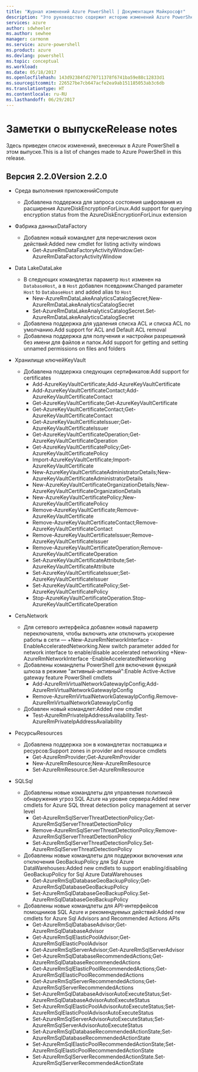 ```yaml
---
title: "Журнал изменений Azure PowerShell | Документация Майкрософт"
description: "Это руководство содержит историю изменений Azure PowerShell, внесенных в новом выпуске."
services: azure
author: sdwheeler
ms.author: sewhee
manager: carmonm
ms.service: azure-powershell
ms.product: azure
ms.devlang: powershell
ms.topic: conceptual
ms.workload: 
ms.date: 05/18/2017
ms.openlocfilehash: 143d92384fd270711378f6741ba59e88c12833d1
ms.sourcegitcommit: 226527be7cb647acfe2ea9ab151185053ab3c6db
ms.translationtype: HT
ms.contentlocale: ru-RU
ms.lasthandoff: 06/29/2017
---
```

# <span data-ttu-id="94ce6-103">Заметки о выпуске</span><span class="sxs-lookup"><span data-stu-id="94ce6-103">Release notes</span></span>
<a id="release-notes" class="xliff"></a>

<span data-ttu-id="94ce6-104">Здесь приведен список изменений, внесенных в Azure PowerShell в этом выпуске.</span><span class="sxs-lookup"><span data-stu-id="94ce6-104">This is a list of changes made to Azure PowerShell in this release.</span></span>

## <span data-ttu-id="94ce6-105">Версия 2.2.0</span><span class="sxs-lookup"><span data-stu-id="94ce6-105">Version 2.2.0</span></span>
<a id="version-220" class="xliff"></a>
* <span data-ttu-id="94ce6-106">Среда выполнения приложений</span><span class="sxs-lookup"><span data-stu-id="94ce6-106">Compute</span></span>
  - <span data-ttu-id="94ce6-107">Добавлена поддержка для запроса состояния шифрования из расширения AzureDiskEncryptionForLinux.</span><span class="sxs-lookup"><span data-stu-id="94ce6-107">Add support for querying encryption status from the AzureDiskEncryptionForLinux extension</span></span>
* <span data-ttu-id="94ce6-108">Фабрика данных</span><span class="sxs-lookup"><span data-stu-id="94ce6-108">DataFactory</span></span>
  - <span data-ttu-id="94ce6-109">Добавлен новый командлет для перечисления окон действий:</span><span class="sxs-lookup"><span data-stu-id="94ce6-109">Added new cmdlet for listing activity windows</span></span>
    + <span data-ttu-id="94ce6-110">Get-AzureRmDataFactoryActivityWindow.</span><span class="sxs-lookup"><span data-stu-id="94ce6-110">Get-AzureRmDataFactoryActivityWindow</span></span>
* <span data-ttu-id="94ce6-111">Data Lake</span><span class="sxs-lookup"><span data-stu-id="94ce6-111">DataLake</span></span>
  - <span data-ttu-id="94ce6-112">В следующих командлетах параметр `Host` изменен на `DatabaseHost`, а в `Host` добавлен псевдоним:</span><span class="sxs-lookup"><span data-stu-id="94ce6-112">Changed parameter `Host` to `DatabaseHost` and added alias to `Host`</span></span>
    + <span data-ttu-id="94ce6-113">New-AzureRmDataLakeAnalyticsCatalogSecret;</span><span class="sxs-lookup"><span data-stu-id="94ce6-113">New-AzureRmDataLakeAnalyticsCatalogSecret</span></span>
    + <span data-ttu-id="94ce6-114">Set-AzureRmDataLakeAnalyticsCatalogSecret.</span><span class="sxs-lookup"><span data-stu-id="94ce6-114">Set-AzureRmDataLakeAnalyticsCatalogSecret</span></span>
  - <span data-ttu-id="94ce6-115">Добавлена поддержка для удаления списка ACL и списка ACL по умолчанию.</span><span class="sxs-lookup"><span data-stu-id="94ce6-115">Add support for ACL and Default ACL removal</span></span>
  - <span data-ttu-id="94ce6-116">Добавлена поддержка для получения и настройки разрешений без имени для файлов и папок.</span><span class="sxs-lookup"><span data-stu-id="94ce6-116">Add support for getting and setting unnamed permissions on files and folders</span></span>
* <span data-ttu-id="94ce6-117">Хранилище ключей</span><span class="sxs-lookup"><span data-stu-id="94ce6-117">KeyVault</span></span>
  - <span data-ttu-id="94ce6-118">Добавлена поддержка следующих сертификатов:</span><span class="sxs-lookup"><span data-stu-id="94ce6-118">Add support for certificates</span></span>
    + <span data-ttu-id="94ce6-119">Add-AzureKeyVaultCertificate;</span><span class="sxs-lookup"><span data-stu-id="94ce6-119">Add-AzureKeyVaultCertificate</span></span>
    + <span data-ttu-id="94ce6-120">Add-AzureKeyVaultCertificateContact;</span><span class="sxs-lookup"><span data-stu-id="94ce6-120">Add-AzureKeyVaultCertificateContact</span></span>
    + <span data-ttu-id="94ce6-121">Get-AzureKeyVaultCertificate;</span><span class="sxs-lookup"><span data-stu-id="94ce6-121">Get-AzureKeyVaultCertificate</span></span>
    + <span data-ttu-id="94ce6-122">Get-AzureKeyVaultCertificateContact;</span><span class="sxs-lookup"><span data-stu-id="94ce6-122">Get-AzureKeyVaultCertificateContact</span></span>
    + <span data-ttu-id="94ce6-123">Get-AzureKeyVaultCertificateIssuer;</span><span class="sxs-lookup"><span data-stu-id="94ce6-123">Get-AzureKeyVaultCertificateIssuer</span></span>
    + <span data-ttu-id="94ce6-124">Get-AzureKeyVaultCertificateOperation;</span><span class="sxs-lookup"><span data-stu-id="94ce6-124">Get-AzureKeyVaultCertificateOperation</span></span>
    + <span data-ttu-id="94ce6-125">Get-AzureKeyVaultCertificatePolicy;</span><span class="sxs-lookup"><span data-stu-id="94ce6-125">Get-AzureKeyVaultCertificatePolicy</span></span>
    + <span data-ttu-id="94ce6-126">Import-AzureKeyVaultCertificate;</span><span class="sxs-lookup"><span data-stu-id="94ce6-126">Import-AzureKeyVaultCertificate</span></span>
    + <span data-ttu-id="94ce6-127">New-AzureKeyVaultCertificateAdministratorDetails;</span><span class="sxs-lookup"><span data-stu-id="94ce6-127">New-AzureKeyVaultCertificateAdministratorDetails</span></span>
    + <span data-ttu-id="94ce6-128">New-AzureKeyVaultCertificateOrganizationDetails;</span><span class="sxs-lookup"><span data-stu-id="94ce6-128">New-AzureKeyVaultCertificateOrganizationDetails</span></span>
    + <span data-ttu-id="94ce6-129">New-AzureKeyVaultCertificatePolicy;</span><span class="sxs-lookup"><span data-stu-id="94ce6-129">New-AzureKeyVaultCertificatePolicy</span></span>
    + <span data-ttu-id="94ce6-130">Remove-AzureKeyVaultCertificate;</span><span class="sxs-lookup"><span data-stu-id="94ce6-130">Remove-AzureKeyVaultCertificate</span></span>
    + <span data-ttu-id="94ce6-131">Remove-AzureKeyVaultCertificateContact;</span><span class="sxs-lookup"><span data-stu-id="94ce6-131">Remove-AzureKeyVaultCertificateContact</span></span>
    + <span data-ttu-id="94ce6-132">Remove-AzureKeyVaultCertificateIssuer;</span><span class="sxs-lookup"><span data-stu-id="94ce6-132">Remove-AzureKeyVaultCertificateIssuer</span></span>
    + <span data-ttu-id="94ce6-133">Remove-AzureKeyVaultCertificateOperation;</span><span class="sxs-lookup"><span data-stu-id="94ce6-133">Remove-AzureKeyVaultCertificateOperation</span></span>
    + <span data-ttu-id="94ce6-134">Set-AzureKeyVaultCertificateAttribute;</span><span class="sxs-lookup"><span data-stu-id="94ce6-134">Set-AzureKeyVaultCertificateAttribute</span></span>
    + <span data-ttu-id="94ce6-135">Set-AzureKeyVaultCertificateIssuer;</span><span class="sxs-lookup"><span data-stu-id="94ce6-135">Set-AzureKeyVaultCertificateIssuer</span></span>
    + <span data-ttu-id="94ce6-136">Set-AzureKeyVaultCertificatePolicy;</span><span class="sxs-lookup"><span data-stu-id="94ce6-136">Set-AzureKeyVaultCertificatePolicy</span></span>
    + <span data-ttu-id="94ce6-137">Stop-AzureKeyVaultCertificateOperation.</span><span class="sxs-lookup"><span data-stu-id="94ce6-137">Stop-AzureKeyVaultCertificateOperation</span></span>
* <span data-ttu-id="94ce6-138">Сеть</span><span class="sxs-lookup"><span data-stu-id="94ce6-138">Network</span></span>

  - <span data-ttu-id="94ce6-139">Для сетевого интерфейса добавлен новый параметр переключателя, чтобы включить или отключить ускорение работы в сети — +New-AzureRmNetworkInterface -EnableAcceleratedNetworking.</span><span class="sxs-lookup"><span data-stu-id="94ce6-139">New switch parameter added for network interface to enable/disable accelerated networking +New-AzureRmNetworkInterface -EnableAcceleratedNetworking</span></span>
  - <span data-ttu-id="94ce6-140">Добавлены командлеты PowerShell для включения функций шлюза в режиме "активный-активный":</span><span class="sxs-lookup"><span data-stu-id="94ce6-140">Enable Active-Active gateway feature PowerShell cmdlets</span></span>
    + <span data-ttu-id="94ce6-141">Add-AzureRmVirtualNetworkGatewayIpConfig;</span><span class="sxs-lookup"><span data-stu-id="94ce6-141">Add-AzureRmVirtualNetworkGatewayIpConfig</span></span>
    + <span data-ttu-id="94ce6-142">Remove-AzureRmVirtualNetworkGatewayIpConfig.</span><span class="sxs-lookup"><span data-stu-id="94ce6-142">Remove-AzureRmVirtualNetworkGatewayIpConfig</span></span>
  - <span data-ttu-id="94ce6-143">Добавлен новый командлет:</span><span class="sxs-lookup"><span data-stu-id="94ce6-143">Added new cmdlet</span></span>
    + <span data-ttu-id="94ce6-144">Test-AzureRmPrivateIpAddressAvailability.</span><span class="sxs-lookup"><span data-stu-id="94ce6-144">Test-AzureRmPrivateIpAddressAvailability</span></span>
* <span data-ttu-id="94ce6-145">Ресурсы</span><span class="sxs-lookup"><span data-stu-id="94ce6-145">Resources</span></span>
  - <span data-ttu-id="94ce6-146">Добавлена поддержка зон в командлетах поставщика и ресурсов:</span><span class="sxs-lookup"><span data-stu-id="94ce6-146">Support zones in provider and resource cmdlets</span></span>
    + <span data-ttu-id="94ce6-147">Get-AzureRmProvider;</span><span class="sxs-lookup"><span data-stu-id="94ce6-147">Get-AzureRmProvider</span></span>
    + <span data-ttu-id="94ce6-148">New-AzureRmResource;</span><span class="sxs-lookup"><span data-stu-id="94ce6-148">New-AzureRmResource</span></span>
    + <span data-ttu-id="94ce6-149">Set-AzureRmResource.</span><span class="sxs-lookup"><span data-stu-id="94ce6-149">Set-AzureRmResource</span></span>
* <span data-ttu-id="94ce6-150">SQL</span><span class="sxs-lookup"><span data-stu-id="94ce6-150">Sql</span></span>
  - <span data-ttu-id="94ce6-151">Добавлены новые командлеты для управления политикой обнаружения угроз SQL Azure на уровне сервера:</span><span class="sxs-lookup"><span data-stu-id="94ce6-151">Added new cmdlets for Azure SQL threat detection policy management at server level</span></span>
    + <span data-ttu-id="94ce6-152">Get-AzureRmSqlServerThreatDetectionPolicy;</span><span class="sxs-lookup"><span data-stu-id="94ce6-152">Get-AzureRmSqlServerThreatDetectionPolicy</span></span>
    + <span data-ttu-id="94ce6-153">Remove-AzureRmSqlServerThreatDetectionPolicy;</span><span class="sxs-lookup"><span data-stu-id="94ce6-153">Remove-AzureRmSqlServerThreatDetectionPolicy</span></span>
    + <span data-ttu-id="94ce6-154">Set-AzureRmSqlServerThreatDetectionPolicy.</span><span class="sxs-lookup"><span data-stu-id="94ce6-154">Set-AzureRmSqlServerThreatDetectionPolicy</span></span>
  - <span data-ttu-id="94ce6-155">Добавлены новые командлеты для поддержки включения или отключения GeoBackupPolicy для Sql Azure DataWarehouses:</span><span class="sxs-lookup"><span data-stu-id="94ce6-155">Added new cmdlets to support enabling/disabling GeoBackupPolicy for Sql Azure DataWarehouses</span></span>
    + <span data-ttu-id="94ce6-156">Get-AzureRmSqlDatabaseGeoBackupPolicy;</span><span class="sxs-lookup"><span data-stu-id="94ce6-156">Get-AzureRmSqlDatabaseGeoBackupPolicy</span></span>
    + <span data-ttu-id="94ce6-157">Set-AzureRmSqlDatabaseGeoBackupPolicy.</span><span class="sxs-lookup"><span data-stu-id="94ce6-157">Set-AzureRmSqlDatabaseGeoBackupPolicy</span></span>
  - <span data-ttu-id="94ce6-158">Добавлены новые командлеты для API-интерфейсов помощников SQL Azure и рекомендуемых действий:</span><span class="sxs-lookup"><span data-stu-id="94ce6-158">Added new cmdlets for Azure Sql Advisors and Recommended Actions APIs</span></span>
    + <span data-ttu-id="94ce6-159">Get-AzureRmSqlDatabaseAdvisor;</span><span class="sxs-lookup"><span data-stu-id="94ce6-159">Get-AzureRmSqlDatabaseAdvisor</span></span>
    + <span data-ttu-id="94ce6-160">Get-AzureRmSqlElasticPoolAdvisor;</span><span class="sxs-lookup"><span data-stu-id="94ce6-160">Get-AzureRmSqlElasticPoolAdvisor</span></span>
    + <span data-ttu-id="94ce6-161">Get-AzureRmSqlServerAdvisor;</span><span class="sxs-lookup"><span data-stu-id="94ce6-161">Get-AzureRmSqlServerAdvisor</span></span>
    + <span data-ttu-id="94ce6-162">Get-AzureRmSqlDatabaseRecommendedActions;</span><span class="sxs-lookup"><span data-stu-id="94ce6-162">Get-AzureRmSqlDatabaseRecommendedActions</span></span>
    + <span data-ttu-id="94ce6-163">Get-AzureRmSqlElasticPoolRecommendedActions;</span><span class="sxs-lookup"><span data-stu-id="94ce6-163">Get-AzureRmSqlElasticPoolRecommendedActions</span></span>
    + <span data-ttu-id="94ce6-164">Get-AzureRmSqlServerRecommendedActions;</span><span class="sxs-lookup"><span data-stu-id="94ce6-164">Get-AzureRmSqlServerRecommendedActions</span></span>
    + <span data-ttu-id="94ce6-165">Set-AzureRmSqlDatabaseAdvisorAutoExecuteStatus;</span><span class="sxs-lookup"><span data-stu-id="94ce6-165">Set-AzureRmSqlDatabaseAdvisorAutoExecuteStatus</span></span>
    + <span data-ttu-id="94ce6-166">Set-AzureRmSqlElasticPoolAdvisorAutoExecuteStatus;</span><span class="sxs-lookup"><span data-stu-id="94ce6-166">Set-AzureRmSqlElasticPoolAdvisorAutoExecuteStatus</span></span>
    + <span data-ttu-id="94ce6-167">Set-AzureRmSqlServerAdvisorAutoExecuteStatus;</span><span class="sxs-lookup"><span data-stu-id="94ce6-167">Set-AzureRmSqlServerAdvisorAutoExecuteStatus</span></span>
    + <span data-ttu-id="94ce6-168">Set-AzureRmSqlDatabaseRecommendedActionState;</span><span class="sxs-lookup"><span data-stu-id="94ce6-168">Set-AzureRmSqlDatabaseRecommendedActionState</span></span>
    + <span data-ttu-id="94ce6-169">Set-AzureRmSqlElasticPoolRecommendedActionState;</span><span class="sxs-lookup"><span data-stu-id="94ce6-169">Set-AzureRmSqlElasticPoolRecommendedActionState</span></span>
    + <span data-ttu-id="94ce6-170">Set-AzureRmSqlServerRecommendedActionState.</span><span class="sxs-lookup"><span data-stu-id="94ce6-170">Set-AzureRmSqlServerRecommendedActionState</span></span>
